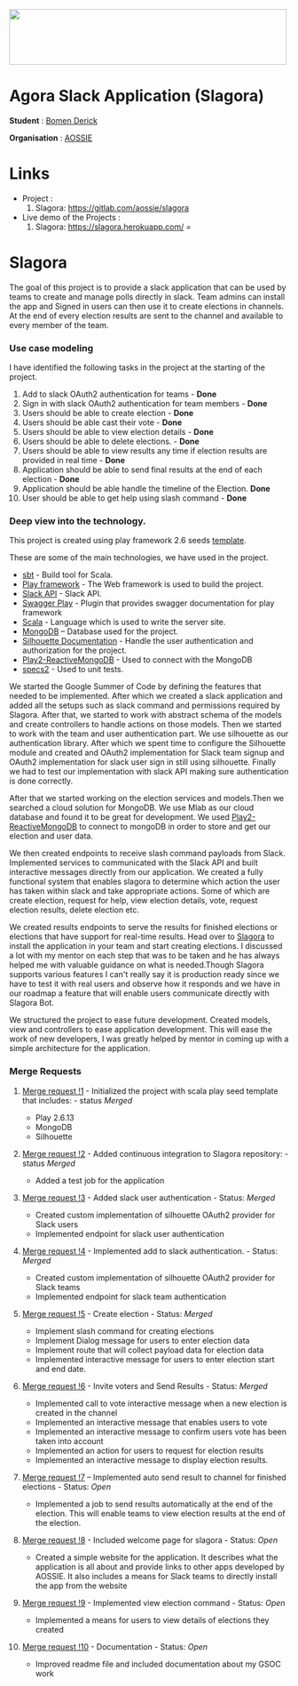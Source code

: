 <img src="https://i.imgur.com/MXb1jv6.png" align="center" width="500" height="100"/>

# Agora Slack Application (Slagora)

**Student** : [Bomen Derick](https://gitlab.com/ponsipi)

**Organisation** : [AOSSIE](http://aossie.org/)

# Links  
- Project : 
  1. Slagora: https://gitlab.com/aossie/slagora
- Live demo of the Projects :  
  1. Slagora: https://slagora.herokuapp.com/
=  
# Slagora

The goal of this project is to provide a slack application that can be used by teams to create and manage polls directly in slack. Team admins can install the app and Signed in users can then use it to create elections in channels. At the end of every election results are sent to the channel and available to every member of the team.

### Use case modeling 

I have identified the following tasks in the project at the starting of the project.
1. Add to slack OAuth2 authentication for teams - **Done**
2. Sign in with slack OAuth2 authentication for team members - **Done** 
3. Users should be able to create election - **Done** 
4. Users should be able cast their vote  - **Done** 
5. Users should be able to view election details  - **Done** 
6. Users should be able to delete elections. - **Done** 
7. Users should be able to view results any time if election results are provided in real time - **Done** 
8. Application should be able to send final results at the end of each election  - **Done**
7. Application should be able handle the timeline of the Election. **Done**
8. User should be able to get help using slash command - **Done** 

### Deep view into the technology. 

This project is created using play framework 2.6 seeds [template](https://github.com/playframework/play-scala-seed.g8).

These are some of the main technologies, we have used in the project.

* [sbt](http://www.scala-sbt.org/) - Build tool for Scala.
* [Play framework](https://www.playframework.com/) - The Web framework is used to build the project.
* [Slack API](https://api.slack.com/) - Slack API.
* [Swagger Play](https://github.com/swagger-api/swagger-play) - Plugin that provides swagger documentation for play framework
* [Scala](https://www.scala-lang.org/) - Language which is used to write the server site.
* [MongoDB](https://docs.mongodb.com/) – Database used for the project. 
* [Silhouette Documentation](https://www.silhouette.rocks/docs) - Handle the user authentication and authorization for the project.
* [Play2-ReactiveMongoDB](http://reactivemongo.org/releases/0.1x/documentation/tutorial/play.html) - Used to connect with the MongoDB
* [specs2](https://github.com/etorreborre/specs2) - Used to unit tests.


We started the Google Summer of Code by defining the features that needed to be implemented. After which we created a slack application and added all the setups such as slack command and permissions required by Slagora. After that, we started to work with abstract schema of the models and create controllers to handle actions on those models. Then we started to work with the team and user authentication part. We use silhouette as our authentication library. After which we spent time to configure the Silhouette module and created and OAuth2 implementation for Slack team signup and OAuth2 implementation for slack user sign in still using silhouette. Finally we had to test our implementation with slack API making sure authentication is done correctly.


After that we started working on the election services and models.Then we searched a cloud solution for MongoDB. We use Mlab as our cloud database and found it to be great for development. We used [Play2-ReactiveMongoDB](http://reactivemongo.org/releases/0.1x/documentation/tutorial/play.html) to connect to mongoDB in order to store and get our election and user data.

 
We then created endpoints to receive slash command payloads from Slack. Implemented services to communicated with the Slack API and built interactive messages directly from our application. We created a fully functional system that enables slagora to determine which action the user has taken within slack and take appropriate actions. Some of which are create election, request for help, view election details, vote, request election results, delete election etc. 

We created results endpoints to serve the results for finished elections or elections that have support for real-time results. Head over to [Slagora](https://slagora.herokuapp.com/) to install the application in your team and start creating elections. I discussed a lot with my mentor on each step that was to be taken and he has always helped me with valuable guidance on what is needed.Though Slagora supports various features I can't really say it is production ready since we have to test it with real users and observe how it responds and we have in our roadmap a feature that will enable users communicate directly with Slagora Bot.

We structured the project to ease future development. Created models, view and controllers to ease application development. This will ease the work of new developers, I was greatly helped by mentor in coming up with a simple architecture for the application. 


### Merge Requests 
1. [ Merge request !1](https://gitlab.com/aossie/slagora/merge_requests/1) - Initialized the project with scala play seed template that includes: - status *Merged*
    * Play 2.6.13
    * MongoDB
    * Silhouette

2. [Merge request !2](https://gitlab.com/aossie/slagora/merge_requests/2) - Added continuous integration to Slagora repository: - status *Merged*
    *  Added a test job for the application

3. [Merge request !3](https://gitlab.com/aossie/slagora/merge_requests/3) - Added slack user authentication  - Status: *Merged*
    *  Created custom implementation of silhouette OAuth2 provider for Slack users
    *  Implemented endpoint for slack user authentication

4. [Merge request !4](https://gitlab.com/aossie/slagora/merge_requests/4) - Implemented add to slack authentication. - Status: *Merged*
    *  Created custom implementation of silhouette OAuth2 provider for Slack teams
    *  Implemented endpoint for slack team authentication


5. [Merge request !5](https://gitlab.com/aossie/slagora/merge_requests/5) - Create election - Status: *Merged*
    * Implement slash command for creating elections
    * Implement Dialog message for users to enter election data
    * Implement route that will collect payload data for election data
    * Implemented interactive message for users to enter election start and end date.

6. [Merge request !6](https://gitlab.com/aossie/slagora/merge_requests/6) - Invite voters and Send Results - Status: *Merged*
    * Implemented call to vote interactive message when a new election is created in the channel
    * Implemented an interactive message that enables users to vote
    * Implemented an interactive message to confirm users vote has been taken into account
    * Implemented an action for users to request for election results
    * Implemented an interactive message to display election results.

7. [Merge request !7](https://gitlab.com/aossie/slagora/merge_requests/7) – Implemented auto send result to channel for finished elections - Status: *Open*
    * Implemented a job to send results automatically at the end of the election. This will enable teams to view election results at the end of the election.

8. [Merge request !8](https://gitlab.com/aossie/slagora/merge_requests/7) - Included welcome page for slagora - Status: *Open*
    * Created a simple website for the application. It describes what the application is all about and provide links to other apps developed by AOSSIE. It also includes a means for Slack teams to directly install the app from the website

9. [Merge request !9](https://gitlab.com/aossie/slagora/merge_requests/9) - Implemented view election command - Status: *Open*
    * Implemented a means for users to view details of elections they created

10. [Merge request !10](https://gitlab.com/aossie/slagora/merge_requests/10) - Documentation - Status: *Open*
    * Improved readme file and included documentation about my GSOC work
    
